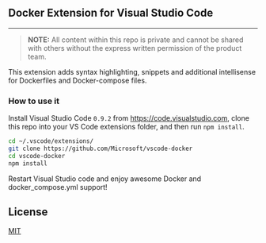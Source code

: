 ## Docker Extension for Visual Studio Code
-------------------
> **NOTE:** All content within this repo is private and cannot be shared with others without the express written permission of the product team. 

This extension adds syntax highlighting, snippets and additional intellisense for Dockerfiles and Docker-compose files.

### How to use it
Install Visual Studio Code `0.9.2` from https://code.visualstudio.com, clone this repo into your VS Code extensions folder, and then run `npm install`. 

```bash
cd ~/.vscode/extensions/
git clone https://github.com/Microsoft/vscode-docker 
cd vscode-docker
npm install
```

Restart Visual Studio code and enjoy awesome Docker and docker_compose.yml support!

## License 
[MIT](LICENSE)
